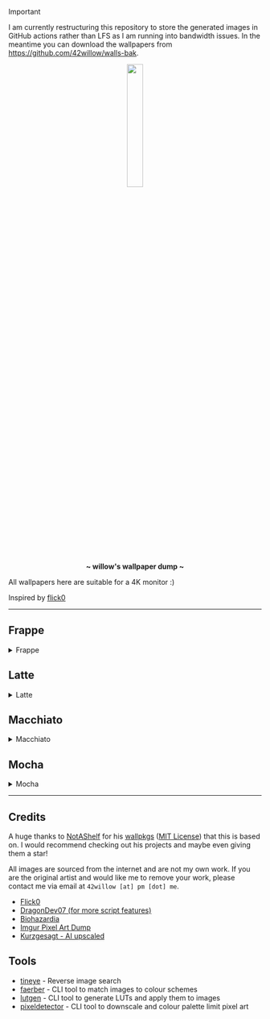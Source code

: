 > [!IMPORTANT]
> I am currently restructuring this repository to store the generated images in GitHub actions rather than LFS as I am running into bandwidth issues. In the meantime you can download the wallpapers from https://github.com/42willow/walls-bak.

<!-- HEADERS -->
<p align="center">
  <img width="25%" src="https://github.com/42willow.png" />
</p>
<p align="center">
  <b> ~ willow's wallpaper dump ~ </b>
</p>

All wallpapers here are suitable for a 4K monitor :)

Inspired by [flick0](https://github.com/flickowoa/kabegami)

-----------------
## Frappe

<details><summary>Frappe</summary>

**Tags:** `Kurzgesagt` `Asteroid_Miner_1`

<img src='dist/Frappe/Kurzgesagt-Asteroid_Miner_1.png' title='Kurzgesagt-Asteroid_Miner_1'>

**Tags:** `Kurzgesagt` `Asteroid_Miner_2`

<img src='dist/Frappe/Kurzgesagt-Asteroid_Miner_2.png' title='Kurzgesagt-Asteroid_Miner_2'>

**Tags:** `Kurzgesagt` `Asteroids`

<img src='dist/Frappe/Kurzgesagt-Asteroids.png' title='Kurzgesagt-Asteroids'>

**Tags:** `Kurzgesagt` `Baby_Star`

<img src='dist/Frappe/Kurzgesagt-Baby_Star.png' title='Kurzgesagt-Baby_Star'>

**Tags:** `Kurzgesagt` `Black_Hole_1`

<img src='dist/Frappe/Kurzgesagt-Black_Hole_1.png' title='Kurzgesagt-Black_Hole_1'>

**Tags:** `Kurzgesagt` `Black_Hole_2`

<img src='dist/Frappe/Kurzgesagt-Black_Hole_2.png' title='Kurzgesagt-Black_Hole_2'>

**Tags:** `Kurzgesagt` `Cloudy_Quasar_1`

<img src='dist/Frappe/Kurzgesagt-Cloudy_Quasar_1.png' title='Kurzgesagt-Cloudy_Quasar_1'>

**Tags:** `Kurzgesagt` `Cloudy_Quasar_2`

<img src='dist/Frappe/Kurzgesagt-Cloudy_Quasar_2.png' title='Kurzgesagt-Cloudy_Quasar_2'>

**Tags:** `Kurzgesagt` `Contemplative_Cosmonaut_1`

<img src='dist/Frappe/Kurzgesagt-Contemplative_Cosmonaut_1.png' title='Kurzgesagt-Contemplative_Cosmonaut_1'>

**Tags:** `Kurzgesagt` `Contemplative_Cosmonaut_2`

<img src='dist/Frappe/Kurzgesagt-Contemplative_Cosmonaut_2.png' title='Kurzgesagt-Contemplative_Cosmonaut_2'>

**Tags:** `Kurzgesagt` `Contemplative_Cosmonaut_3`

<img src='dist/Frappe/Kurzgesagt-Contemplative_Cosmonaut_3.png' title='Kurzgesagt-Contemplative_Cosmonaut_3'>

**Tags:** `Kurzgesagt` `Contemplative_Cosmonaut_4`

<img src='dist/Frappe/Kurzgesagt-Contemplative_Cosmonaut_4.png' title='Kurzgesagt-Contemplative_Cosmonaut_4'>

**Tags:** `Kurzgesagt` `Cosmic_Islands`

<img src='dist/Frappe/Kurzgesagt-Cosmic_Islands.png' title='Kurzgesagt-Cosmic_Islands'>

**Tags:** `Kurzgesagt` `Fleet`

<img src='dist/Frappe/Kurzgesagt-Fleet.png' title='Kurzgesagt-Fleet'>

**Tags:** `Kurzgesagt` `Galaxies`

<img src='dist/Frappe/Kurzgesagt-Galaxies.png' title='Kurzgesagt-Galaxies'>

**Tags:** `Kurzgesagt` `Galaxy_1`

<img src='dist/Frappe/Kurzgesagt-Galaxy_1.png' title='Kurzgesagt-Galaxy_1'>

**Tags:** `Kurzgesagt` `Galaxy_2`

<img src='dist/Frappe/Kurzgesagt-Galaxy_2.png' title='Kurzgesagt-Galaxy_2'>

**Tags:** `Kurzgesagt` `Galaxy_3`

<img src='dist/Frappe/Kurzgesagt-Galaxy_3.png' title='Kurzgesagt-Galaxy_3'>

**Tags:** `Kurzgesagt` `Mars`

<img src='dist/Frappe/Kurzgesagt-Mars.png' title='Kurzgesagt-Mars'>

**Tags:** `Kurzgesagt` `On_A_Moon`

<img src='dist/Frappe/Kurzgesagt-On_A_Moon.png' title='Kurzgesagt-On_A_Moon'>

**Tags:** `Kurzgesagt` `Ringed_Earth`

<img src='dist/Frappe/Kurzgesagt-Ringed_Earth.png' title='Kurzgesagt-Ringed_Earth'>

**Tags:** `Kurzgesagt` `Satellite_over_Earth`

<img src='dist/Frappe/Kurzgesagt-Satellite_over_Earth.png' title='Kurzgesagt-Satellite_over_Earth'>

**Tags:** `Kurzgesagt` `Solar_System`

<img src='dist/Frappe/Kurzgesagt-Solar_System.png' title='Kurzgesagt-Solar_System'>

**Tags:** `Kurzgesagt` `Stars`

<img src='dist/Frappe/Kurzgesagt-Stars.png' title='Kurzgesagt-Stars'>

**Tags:** `Kurzgesagt` `Stellar_Phenomenon`

<img src='dist/Frappe/Kurzgesagt-Stellar_Phenomenon.png' title='Kurzgesagt-Stellar_Phenomenon'>

**Tags:** `Kurzgesagt` `Unknown_Lifeform`

<img src='dist/Frappe/Kurzgesagt-Unknown_Lifeform.png' title='Kurzgesagt-Unknown_Lifeform'>

</details>

## Latte

<details><summary>Latte</summary>

**Tags:** `Kurzgesagt` `Asteroid_Miner_1`

<img src='dist/Latte/Kurzgesagt-Asteroid_Miner_1.png' title='Kurzgesagt-Asteroid_Miner_1'>

**Tags:** `Kurzgesagt` `Asteroid_Miner_2`

<img src='dist/Latte/Kurzgesagt-Asteroid_Miner_2.png' title='Kurzgesagt-Asteroid_Miner_2'>

**Tags:** `Kurzgesagt` `Asteroids`

<img src='dist/Latte/Kurzgesagt-Asteroids.png' title='Kurzgesagt-Asteroids'>

**Tags:** `Kurzgesagt` `Baby_Star`

<img src='dist/Latte/Kurzgesagt-Baby_Star.png' title='Kurzgesagt-Baby_Star'>

**Tags:** `Kurzgesagt` `Black_Hole_1`

<img src='dist/Latte/Kurzgesagt-Black_Hole_1.png' title='Kurzgesagt-Black_Hole_1'>

**Tags:** `Kurzgesagt` `Black_Hole_2`

<img src='dist/Latte/Kurzgesagt-Black_Hole_2.png' title='Kurzgesagt-Black_Hole_2'>

**Tags:** `Kurzgesagt` `Cloudy_Quasar_1`

<img src='dist/Latte/Kurzgesagt-Cloudy_Quasar_1.png' title='Kurzgesagt-Cloudy_Quasar_1'>

**Tags:** `Kurzgesagt` `Cloudy_Quasar_2`

<img src='dist/Latte/Kurzgesagt-Cloudy_Quasar_2.png' title='Kurzgesagt-Cloudy_Quasar_2'>

**Tags:** `Kurzgesagt` `Contemplative_Cosmonaut_1`

<img src='dist/Latte/Kurzgesagt-Contemplative_Cosmonaut_1.png' title='Kurzgesagt-Contemplative_Cosmonaut_1'>

**Tags:** `Kurzgesagt` `Contemplative_Cosmonaut_2`

<img src='dist/Latte/Kurzgesagt-Contemplative_Cosmonaut_2.png' title='Kurzgesagt-Contemplative_Cosmonaut_2'>

**Tags:** `Kurzgesagt` `Contemplative_Cosmonaut_3`

<img src='dist/Latte/Kurzgesagt-Contemplative_Cosmonaut_3.png' title='Kurzgesagt-Contemplative_Cosmonaut_3'>

**Tags:** `Kurzgesagt` `Contemplative_Cosmonaut_4`

<img src='dist/Latte/Kurzgesagt-Contemplative_Cosmonaut_4.png' title='Kurzgesagt-Contemplative_Cosmonaut_4'>

**Tags:** `Kurzgesagt` `Cosmic_Islands`

<img src='dist/Latte/Kurzgesagt-Cosmic_Islands.png' title='Kurzgesagt-Cosmic_Islands'>

**Tags:** `Kurzgesagt` `Fleet`

<img src='dist/Latte/Kurzgesagt-Fleet.png' title='Kurzgesagt-Fleet'>

**Tags:** `Kurzgesagt` `Galaxies`

<img src='dist/Latte/Kurzgesagt-Galaxies.png' title='Kurzgesagt-Galaxies'>

**Tags:** `Kurzgesagt` `Galaxy_1`

<img src='dist/Latte/Kurzgesagt-Galaxy_1.png' title='Kurzgesagt-Galaxy_1'>

**Tags:** `Kurzgesagt` `Galaxy_2`

<img src='dist/Latte/Kurzgesagt-Galaxy_2.png' title='Kurzgesagt-Galaxy_2'>

**Tags:** `Kurzgesagt` `Galaxy_3`

<img src='dist/Latte/Kurzgesagt-Galaxy_3.png' title='Kurzgesagt-Galaxy_3'>

**Tags:** `Kurzgesagt` `Mars`

<img src='dist/Latte/Kurzgesagt-Mars.png' title='Kurzgesagt-Mars'>

**Tags:** `Kurzgesagt` `On_A_Moon`

<img src='dist/Latte/Kurzgesagt-On_A_Moon.png' title='Kurzgesagt-On_A_Moon'>

**Tags:** `Kurzgesagt` `Ringed_Earth`

<img src='dist/Latte/Kurzgesagt-Ringed_Earth.png' title='Kurzgesagt-Ringed_Earth'>

**Tags:** `Kurzgesagt` `Satellite_over_Earth`

<img src='dist/Latte/Kurzgesagt-Satellite_over_Earth.png' title='Kurzgesagt-Satellite_over_Earth'>

**Tags:** `Kurzgesagt` `Solar_System`

<img src='dist/Latte/Kurzgesagt-Solar_System.png' title='Kurzgesagt-Solar_System'>

**Tags:** `Kurzgesagt` `Stars`

<img src='dist/Latte/Kurzgesagt-Stars.png' title='Kurzgesagt-Stars'>

**Tags:** `Kurzgesagt` `Stellar_Phenomenon`

<img src='dist/Latte/Kurzgesagt-Stellar_Phenomenon.png' title='Kurzgesagt-Stellar_Phenomenon'>

**Tags:** `Kurzgesagt` `Unknown_Lifeform`

<img src='dist/Latte/Kurzgesagt-Unknown_Lifeform.png' title='Kurzgesagt-Unknown_Lifeform'>

</details>

## Macchiato

<details><summary>Macchiato</summary>

**Tags:** `Kurzgesagt` `Asteroid_Miner_1`

<img src='dist/Macchiato/Kurzgesagt-Asteroid_Miner_1.png' title='Kurzgesagt-Asteroid_Miner_1'>

**Tags:** `Kurzgesagt` `Asteroid_Miner_2`

<img src='dist/Macchiato/Kurzgesagt-Asteroid_Miner_2.png' title='Kurzgesagt-Asteroid_Miner_2'>

**Tags:** `Kurzgesagt` `Asteroids`

<img src='dist/Macchiato/Kurzgesagt-Asteroids.png' title='Kurzgesagt-Asteroids'>

**Tags:** `Kurzgesagt` `Baby_Star`

<img src='dist/Macchiato/Kurzgesagt-Baby_Star.png' title='Kurzgesagt-Baby_Star'>

**Tags:** `Kurzgesagt` `Black_Hole_1`

<img src='dist/Macchiato/Kurzgesagt-Black_Hole_1.png' title='Kurzgesagt-Black_Hole_1'>

**Tags:** `Kurzgesagt` `Black_Hole_2`

<img src='dist/Macchiato/Kurzgesagt-Black_Hole_2.png' title='Kurzgesagt-Black_Hole_2'>

**Tags:** `Kurzgesagt` `Cloudy_Quasar_1`

<img src='dist/Macchiato/Kurzgesagt-Cloudy_Quasar_1.png' title='Kurzgesagt-Cloudy_Quasar_1'>

**Tags:** `Kurzgesagt` `Cloudy_Quasar_2`

<img src='dist/Macchiato/Kurzgesagt-Cloudy_Quasar_2.png' title='Kurzgesagt-Cloudy_Quasar_2'>

**Tags:** `Kurzgesagt` `Contemplative_Cosmonaut_1`

<img src='dist/Macchiato/Kurzgesagt-Contemplative_Cosmonaut_1.png' title='Kurzgesagt-Contemplative_Cosmonaut_1'>

**Tags:** `Kurzgesagt` `Contemplative_Cosmonaut_2`

<img src='dist/Macchiato/Kurzgesagt-Contemplative_Cosmonaut_2.png' title='Kurzgesagt-Contemplative_Cosmonaut_2'>

**Tags:** `Kurzgesagt` `Contemplative_Cosmonaut_3`

<img src='dist/Macchiato/Kurzgesagt-Contemplative_Cosmonaut_3.png' title='Kurzgesagt-Contemplative_Cosmonaut_3'>

**Tags:** `Kurzgesagt` `Contemplative_Cosmonaut_4`

<img src='dist/Macchiato/Kurzgesagt-Contemplative_Cosmonaut_4.png' title='Kurzgesagt-Contemplative_Cosmonaut_4'>

**Tags:** `Kurzgesagt` `Cosmic_Islands`

<img src='dist/Macchiato/Kurzgesagt-Cosmic_Islands.png' title='Kurzgesagt-Cosmic_Islands'>

**Tags:** `Kurzgesagt` `Fleet`

<img src='dist/Macchiato/Kurzgesagt-Fleet.png' title='Kurzgesagt-Fleet'>

**Tags:** `Kurzgesagt` `Galaxies`

<img src='dist/Macchiato/Kurzgesagt-Galaxies.png' title='Kurzgesagt-Galaxies'>

**Tags:** `Kurzgesagt` `Galaxy_1`

<img src='dist/Macchiato/Kurzgesagt-Galaxy_1.png' title='Kurzgesagt-Galaxy_1'>

**Tags:** `Kurzgesagt` `Galaxy_2`

<img src='dist/Macchiato/Kurzgesagt-Galaxy_2.png' title='Kurzgesagt-Galaxy_2'>

**Tags:** `Kurzgesagt` `Galaxy_3`

<img src='dist/Macchiato/Kurzgesagt-Galaxy_3.png' title='Kurzgesagt-Galaxy_3'>

**Tags:** `Kurzgesagt` `Mars`

<img src='dist/Macchiato/Kurzgesagt-Mars.png' title='Kurzgesagt-Mars'>

**Tags:** `Kurzgesagt` `On_A_Moon`

<img src='dist/Macchiato/Kurzgesagt-On_A_Moon.png' title='Kurzgesagt-On_A_Moon'>

**Tags:** `Kurzgesagt` `Ringed_Earth.jpg`

<img src='dist/Macchiato/Kurzgesagt-Ringed_Earth.jpg.jpg' title='Kurzgesagt-Ringed_Earth.jpg'>

**Tags:** `Kurzgesagt` `Satellite_over_Earth`

<img src='dist/Macchiato/Kurzgesagt-Satellite_over_Earth.png' title='Kurzgesagt-Satellite_over_Earth'>

**Tags:** `Kurzgesagt` `Solar_System`

<img src='dist/Macchiato/Kurzgesagt-Solar_System.png' title='Kurzgesagt-Solar_System'>

**Tags:** `Kurzgesagt` `Stars`

<img src='dist/Macchiato/Kurzgesagt-Stars.png' title='Kurzgesagt-Stars'>

**Tags:** `Kurzgesagt` `Stellar_Phenomenon`

<img src='dist/Macchiato/Kurzgesagt-Stellar_Phenomenon.png' title='Kurzgesagt-Stellar_Phenomenon'>

**Tags:** `Kurzgesagt` `Unknown_Lifeform`

<img src='dist/Macchiato/Kurzgesagt-Unknown_Lifeform.png' title='Kurzgesagt-Unknown_Lifeform'>

</details>

## Mocha

<details><summary>Mocha</summary>

**Tags:** `Kurzgesagt` `Asteroid_Miner_1`

<img src='dist/Mocha/Kurzgesagt-Asteroid_Miner_1.png' title='Kurzgesagt-Asteroid_Miner_1'>

**Tags:** `Kurzgesagt` `Asteroid_Miner_2`

<img src='dist/Mocha/Kurzgesagt-Asteroid_Miner_2.png' title='Kurzgesagt-Asteroid_Miner_2'>

**Tags:** `Kurzgesagt` `Asteroids`

<img src='dist/Mocha/Kurzgesagt-Asteroids.png' title='Kurzgesagt-Asteroids'>

**Tags:** `Kurzgesagt` `Baby_Star`

<img src='dist/Mocha/Kurzgesagt-Baby_Star.png' title='Kurzgesagt-Baby_Star'>

**Tags:** `Kurzgesagt` `Black_Hole_1`

<img src='dist/Mocha/Kurzgesagt-Black_Hole_1.png' title='Kurzgesagt-Black_Hole_1'>

**Tags:** `Kurzgesagt` `Black_Hole_2`

<img src='dist/Mocha/Kurzgesagt-Black_Hole_2.png' title='Kurzgesagt-Black_Hole_2'>

**Tags:** `Kurzgesagt` `Cloudy_Quasar_1`

<img src='dist/Mocha/Kurzgesagt-Cloudy_Quasar_1.png' title='Kurzgesagt-Cloudy_Quasar_1'>

**Tags:** `Kurzgesagt` `Cloudy_Quasar_2`

<img src='dist/Mocha/Kurzgesagt-Cloudy_Quasar_2.png' title='Kurzgesagt-Cloudy_Quasar_2'>

**Tags:** `Kurzgesagt` `Contemplative_Cosmonaut_1`

<img src='dist/Mocha/Kurzgesagt-Contemplative_Cosmonaut_1.png' title='Kurzgesagt-Contemplative_Cosmonaut_1'>

**Tags:** `Kurzgesagt` `Contemplative_Cosmonaut_2`

<img src='dist/Mocha/Kurzgesagt-Contemplative_Cosmonaut_2.png' title='Kurzgesagt-Contemplative_Cosmonaut_2'>

**Tags:** `Kurzgesagt` `Contemplative_Cosmonaut_3`

<img src='dist/Mocha/Kurzgesagt-Contemplative_Cosmonaut_3.png' title='Kurzgesagt-Contemplative_Cosmonaut_3'>

**Tags:** `Kurzgesagt` `Contemplative_Cosmonaut_4`

<img src='dist/Mocha/Kurzgesagt-Contemplative_Cosmonaut_4.png' title='Kurzgesagt-Contemplative_Cosmonaut_4'>

**Tags:** `Kurzgesagt` `Cosmic_Islands`

<img src='dist/Mocha/Kurzgesagt-Cosmic_Islands.png' title='Kurzgesagt-Cosmic_Islands'>

**Tags:** `Kurzgesagt` `Fleet`

<img src='dist/Mocha/Kurzgesagt-Fleet.png' title='Kurzgesagt-Fleet'>

**Tags:** `Kurzgesagt` `Galaxies`

<img src='dist/Mocha/Kurzgesagt-Galaxies.png' title='Kurzgesagt-Galaxies'>

**Tags:** `Kurzgesagt` `Galaxy_1`

<img src='dist/Mocha/Kurzgesagt-Galaxy_1.png' title='Kurzgesagt-Galaxy_1'>

**Tags:** `Kurzgesagt` `Galaxy_2`

<img src='dist/Mocha/Kurzgesagt-Galaxy_2.png' title='Kurzgesagt-Galaxy_2'>

**Tags:** `Kurzgesagt` `Galaxy_3`

<img src='dist/Mocha/Kurzgesagt-Galaxy_3.png' title='Kurzgesagt-Galaxy_3'>

**Tags:** `Kurzgesagt` `Mars`

<img src='dist/Mocha/Kurzgesagt-Mars.png' title='Kurzgesagt-Mars'>

**Tags:** `Kurzgesagt` `On_A_Moon`

<img src='dist/Mocha/Kurzgesagt-On_A_Moon.png' title='Kurzgesagt-On_A_Moon'>

**Tags:** `Kurzgesagt` `Ringed_Earth.jpg`

<img src='dist/Mocha/Kurzgesagt-Ringed_Earth.jpg.jpg' title='Kurzgesagt-Ringed_Earth.jpg'>

**Tags:** `Kurzgesagt` `Satellite_over_Earth`

<img src='dist/Mocha/Kurzgesagt-Satellite_over_Earth.png' title='Kurzgesagt-Satellite_over_Earth'>

**Tags:** `Kurzgesagt` `Solar_System`

<img src='dist/Mocha/Kurzgesagt-Solar_System.png' title='Kurzgesagt-Solar_System'>

**Tags:** `Kurzgesagt` `Stars`

<img src='dist/Mocha/Kurzgesagt-Stars.png' title='Kurzgesagt-Stars'>

**Tags:** `Kurzgesagt` `Stellar_Phenomenon`

<img src='dist/Mocha/Kurzgesagt-Stellar_Phenomenon.png' title='Kurzgesagt-Stellar_Phenomenon'>

**Tags:** `Kurzgesagt` `Unknown_Lifeform`

<img src='dist/Mocha/Kurzgesagt-Unknown_Lifeform.png' title='Kurzgesagt-Unknown_Lifeform'>

</details>


-----------------

## Credits

A huge thanks to [NotAShelf](https://github.com/NotAShelf) for his [wallpkgs](https://github.com/NotAShelf/wallpkgs) ([MIT License](https://github.com/NotAShelf/wallpkgs/blob/81459dfc37c4420b7908a90a333d2643f24bec33/nix/builder.nix#L43)) that this is based on.
I would recommend checking out his projects and maybe even giving them a star!

All images are sourced from the internet and are not my own work. If you are the original artist and would like me to remove your work, please contact me via email at `42willow [at] pm [dot] me`.

- [Flick0](https://github.com/flick0/kabegami)
- [DragonDev07 (for more script features)](https://github.com/DragonDev07/Wallpapers/blob/main/markdown.py)
- [Biohazardia](https://www.deviantart.com/biohazardia/gallery)
- [Imgur Pixel Art Dump](https://imgur.com/gallery/SELjK)
- [Kurzgesagt - AI upscaled](https://www.reddit.com/r/kurzgesagt/comments/15pvf7h/kurzgesagt_4k_wallpapers_3840x2160/)

## Tools

- [tineye](https://www.tineye.com/) - Reverse image search
- [faerber](https://github.com/nekowinston/faerber) - CLI tool to match images to colour schemes
- [lutgen](https://github.com/ozwaldorf/lutgen-rs) - CLI tool to generate LUTs and apply them to images
- [pixeldetector](https://github.com/Astropulse/pixeldetector) - CLI tool to downscale and colour palette limit pixel art
